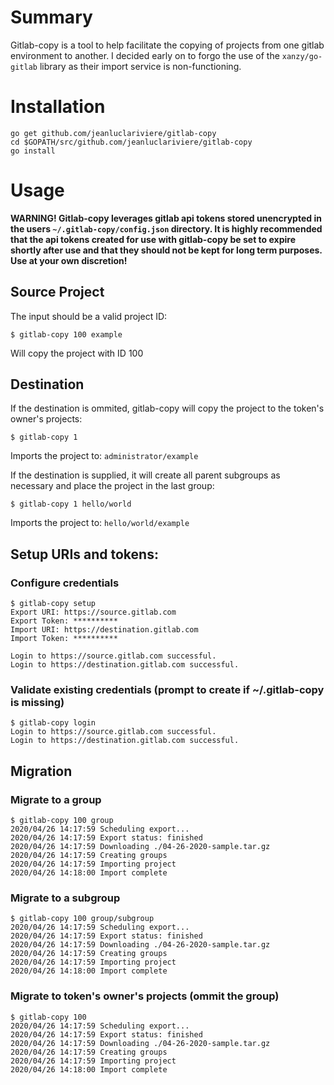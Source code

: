 # Summary
Gitlab-copy is a tool to help facilitate the copying of projects from one gitlab environment to another. I decided early on to forgo the use of the `xanzy/go-gitlab` library as their import service is non-functioning.

# Installation
```
go get github.com/jeanluclariviere/gitlab-copy
cd $GOPATH/src/github.com/jeanluclariviere/gitlab-copy
go install
```

# Usage
**WARNING! Gitlab-copy leverages gitlab api tokens stored unencrypted in the users `~/.gitlab-copy/config.json` directory. It is highly recommended that the api tokens created for use with gitlab-copy be set to expire shortly after use and that they should not be kept for long term purposes. Use at your own discretion!**

## Source Project
The input should be a valid project ID:
```
$ gitlab-copy 100 example
```

Will copy the project with ID 100

## Destination
If the destination is ommited, gitlab-copy will copy the project to the token's owner's projects:

```
$ gitlab-copy 1
```

Imports the project to: `administrator/example`


If the destination is supplied, it will create all parent subgroups as necessary and place the project in the last group:
```
$ gitlab-copy 1 hello/world
```

Imports the project to: `hello/world/example`

## Setup URIs and tokens: 

### Configure credentials

```
$ gitlab-copy setup
Export URI: https://source.gitlab.com
Export Token: **********
Import URI: https://destination.gitlab.com
Import Token: **********

Login to https://source.gitlab.com successful.
Login to https://destination.gitlab.com successful.
```

### Validate existing credentials (prompt to create if ~/.gitlab-copy is missing)

```
$ gitlab-copy login
Login to https://source.gitlab.com successful.
Login to https://destination.gitlab.com successful.
```

## Migration

### Migrate to a group
```
$ gitlab-copy 100 group
2020/04/26 14:17:59 Scheduling export...
2020/04/26 14:17:59 Export status: finished
2020/04/26 14:17:59 Downloading ./04-26-2020-sample.tar.gz
2020/04/26 14:17:59 Creating groups
2020/04/26 14:17:59 Importing project
2020/04/26 14:18:00 Import complete
```

### Migrate to a subgroup
```
$ gitlab-copy 100 group/subgroup
2020/04/26 14:17:59 Scheduling export...
2020/04/26 14:17:59 Export status: finished
2020/04/26 14:17:59 Downloading ./04-26-2020-sample.tar.gz
2020/04/26 14:17:59 Creating groups
2020/04/26 14:17:59 Importing project
2020/04/26 14:18:00 Import complete
```

### Migrate to token's owner's projects (ommit the group)
```
$ gitlab-copy 100 
2020/04/26 14:17:59 Scheduling export...
2020/04/26 14:17:59 Export status: finished
2020/04/26 14:17:59 Downloading ./04-26-2020-sample.tar.gz
2020/04/26 14:17:59 Creating groups
2020/04/26 14:17:59 Importing project
2020/04/26 14:18:00 Import complete
```

